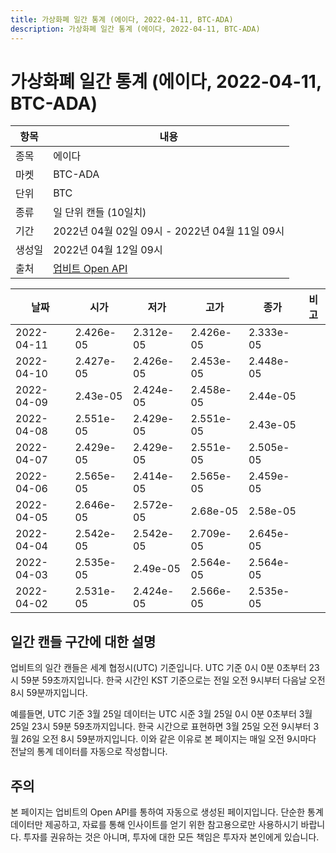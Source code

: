 ```yaml
---
title: 가상화폐 일간 통계 (에이다, 2022-04-11, BTC-ADA)
description: 가상화폐 일간 통계 (에이다, 2022-04-11, BTC-ADA)
---
```



가상화폐 일간 통계 (에이다, 2022-04-11, BTC-ADA)
===

|항목|내용|
|--|--|
|종목|에이다|
|마켓|BTC-ADA|
|단위|BTC|
|종류|일 단위 캔들 (10일치)|
|기간|2022년 04월 02일 09시 - 2022년 04월 11일 09시|
|생성일|2022년 04월 12일 09시|
|출처|[업비트 Open API](https://docs.upbit.com)|


|날짜|시가|저가|고가|종가|비고|
|--|--|--|--|--|--|
|2022-04-11|2.426e-05|2.312e-05|2.426e-05|2.333e-05|    |
|2022-04-10|2.427e-05|2.426e-05|2.453e-05|2.448e-05|    |
|2022-04-09|2.43e-05|2.424e-05|2.458e-05|2.44e-05|    |
|2022-04-08|2.551e-05|2.429e-05|2.551e-05|2.43e-05|    |
|2022-04-07|2.429e-05|2.429e-05|2.551e-05|2.505e-05|    |
|2022-04-06|2.565e-05|2.414e-05|2.565e-05|2.459e-05|    |
|2022-04-05|2.646e-05|2.572e-05|2.68e-05|2.58e-05|    |
|2022-04-04|2.542e-05|2.542e-05|2.709e-05|2.645e-05|    |
|2022-04-03|2.535e-05|2.49e-05|2.564e-05|2.564e-05|    |
|2022-04-02|2.531e-05|2.424e-05|2.566e-05|2.535e-05|    |


일간 캔들 구간에 대한 설명
---


업비트의 일간 캔들은 세계 협정시(UTC) 기준입니다. 
UTC 기준 0시 0분 0초부터 23시 59분 59초까지입니다. 
한국 시간인 KST 기준으로는 전일 오전 9시부터 다음날 오전 8시 59분까지입니다. 


예를들면, UTC 기준 3월 25일 데이터는 UTC 시준 3월 25일 0시 0분 0초부터 3월 25일 23시 59분 59초까지입니다. 
한국 시간으로 표현하면 3월 25일 오전 9시부터 3월 26일 오전 8시 59분까지입니다. 
이와 같은 이유로 본 페이지는 매일 오전 9시마다 전날의 통계 데이터를 자동으로 작성합니다. 


주의
---


본 페이지는 업비트의 Open API를 통하여 자동으로 생성된 페이지입니다. 
단순한 통계 데이터만 제공하고, 자료를 통해 인사이트를 얻기 위한 참고용으로만 사용하시기 바랍니다. 
투자를 권유하는 것은 아니며, 투자에 대한 모든 책임은 투자자 본인에게 있습니다. 
